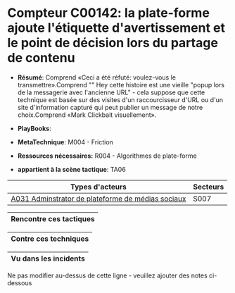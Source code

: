 # Compteur C00142: la plate-forme ajoute l'étiquette d'avertissement et le point de décision lors du partage de contenu

* **Résumé**: Comprend «Ceci a été réfuté: voulez-vous le transmettre».Comprend "" Hey cette histoire est une vieille "popup lors de la messagerie avec l'ancienne URL" - cela suppose que cette technique est basée sur des visites d'un raccourcisseur d'URL ou d'un site d'information capturé qui peut publier un message de notre choix.Comprend «Mark Clickbait visuellement».

* **PlayBooks**:

* **MetaTechnique**: M004 - Friction

* **Ressources nécessaires:** R004 - Algorithmes de plate-forme

* **appartient à la scène tactique**: TA06


|Types d'acteurs |Secteurs |
|----------- |------- |
|[A031 Adminstrator de plateforme de médias sociaux](../../generated_pages/actortypes/A031.md) |S007 |



|Rencontre ces tactiques |
|---------------------- |



|Contre ces techniques |
|------------------------- |



|Vu dans les incidents |
|----------------- |


Ne pas modifier au-dessus de cette ligne - veuillez ajouter des notes ci-dessous